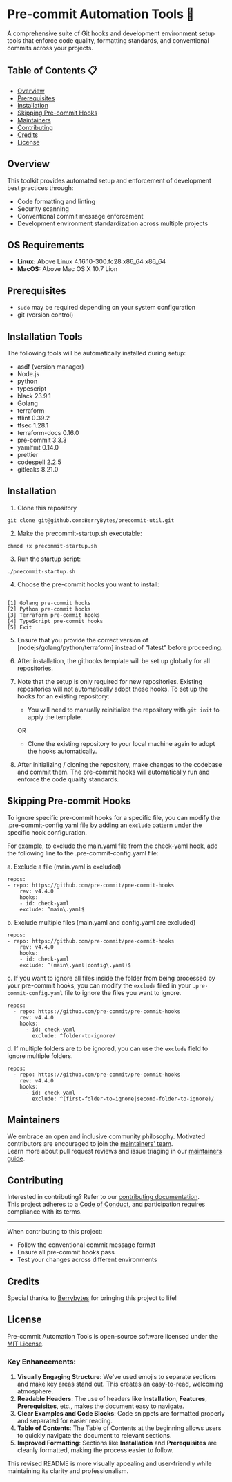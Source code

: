 # Pre-commit Automation Tools 🔧
A comprehensive suite of Git hooks and development environment setup tools that enforce code quality, formatting standards, and conventional commits across your projects.

## Table of Contents 📋

- [Overview](#overview)
- [Prerequisites](#prerequisites)
- [Installation](#installation)
- [Skipping Pre-commit Hooks](#skipping-pre-commit-hooks)
- [Maintainers](#maintainers)
- [Contributing](#contributing)
- [Credits](#credits)
- [License](#license)



## Overview 
This toolkit provides automated setup and enforcement of development best practices through:

- Code formatting and linting
- Security scanning
- Conventional commit message enforcement
- Development environment standardization across multiple projects

## OS Requirements
- **Linux:** Above Linux 4.16.10-300.fc28.x86_64 x86_64
- **MacOS:** Above Mac OS X 10.7 Lion

## Prerequisites
- ```sudo``` may be required depending on your system configuration 
- git (version control)
## Installation Tools
The following tools will be automatically installed during setup:

- asdf (version manager)
- Node.js 
- python 
- typescript
- black 23.9.1
- Golang
- terraform 
- tflint 0.39.2
- tfsec 1.28.1
- terraform-docs 0.16.0
- pre-commit 3.3.3
- yamlfmt 0.14.0
- prettier
- codespell 2.2.5
- gitleaks 8.21.0


## Installation

1. Clone this repository
```
git clone git@github.com:BerryBytes/precommit-util.git
```

2. Make the precommit-startup.sh executable:
```
chmod +x precommit-startup.sh
```
3. Run the startup script:
```
./precommit-startup.sh
```
4. Choose the pre-commit hooks you want to install:
```

[1] Golang pre-commit hooks
[2] Python pre-commit hooks
[3] Terraform pre-commit hooks
[4] TypeScript pre-commit hooks
[5] Exit
```
5. Ensure that you provide the correct version of [nodejs/golang/python/terraform] instead of "latest" before proceeding.
6. After installation, the githooks template will be set up globally for all repositories. 

7. Note that the setup is only required for new repositories. Existing repositories will not automatically adopt these hooks. To set up the hooks for an existing repository: 
    - You will need to manually reinitialize the repository with `git init` to apply the template.
    
    OR

    - Clone the existing repository to your local machine again to adopt the hooks automatically.


8. After initializing / cloning the repository, make changes to the codebase and commit them. The pre-commit hooks will automatically run and enforce the code quality standards.


## Skipping Pre-commit Hooks

To ignore specific pre-commit hooks for a specific file, you can modify the .pre-commit-config.yaml file by adding an `exclude` pattern under the specific hook configuration. 

For example, to exclude the main.yaml file from the check-yaml hook, add the following line to the .pre-commit-config.yaml file:

a. Exclude a file (main.yaml is excluded)

```
repos:
- repo: https://github.com/pre-commit/pre-commit-hooks
    rev: v4.4.0
    hooks:
    - id: check-yaml
    exclude: ^main\.yaml$
```
    


b. Exclude multiple files (main.yaml and config.yaml are excluded)
    
```
repos:
- repo: https://github.com/pre-commit/pre-commit-hooks
    rev: v4.4.0
    hooks:
    - id: check-yaml
    exclude: ^(main\.yaml|config\.yaml)$
```


c. If you want to ignore all files inside the folder from being processed by your pre-commit hooks, you can modify the `exclude` filed in your `.pre-commit-config.yaml` file to ignore the files you want to ignore.

```
repos:
  - repo: https://github.com/pre-commit/pre-commit-hooks
    rev: v4.4.0
    hooks:
      - id: check-yaml
        exclude: ^folder-to-ignore/
```

d. If multiple folders are to be ignored, you can use the `exclude` field to ignore multiple folders.

```
repos:
  - repo: https://github.com/pre-commit/pre-commit-hooks
    rev: v4.4.0
    hooks:
      - id: check-yaml
        exclude: ^(first-folder-to-ignore|second-folder-to-ignore)/
```

## Maintainers

We embrace an open and inclusive community philosophy. Motivated contributors are encouraged to join the [maintainers' team](docs/content/contributing/maintainers.md).  
Learn more about pull request reviews and issue triaging in our [maintainers guide](https://github.com/01cloud/01cloud-githooks/blob/develop/docs/content/contributing/maintainers-guidelines.md).

## Contributing
Interested in contributing? Refer to our [contributing documentation](CONTRIBUTING.md).  
This project adheres to a [Code of Conduct](CODE_OF_CONDUCT.md), and participation requires compliance with its terms.

---
When contributing to this project:

- Follow the conventional commit message format
- Ensure all pre-commit hooks pass
- Test your changes across different environments

## Credits

Special thanks to [Berrybytes](https://www.berrybytes.com) for bringing this project to life!


## License

Pre-commit Automation Tools is open-source software licensed under the [MIT License](LICENSE).

### Key Enhancements:

1. **Visually Engaging Structure**: We've used emojis to separate sections and make key areas stand out. This creates an easy-to-read, welcoming atmosphere.
2. **Readable Headers**: The use of headers like **Installation**, **Features**, **Prerequisites**, etc., makes the document easy to navigate.
3. **Clear Examples and Code Blocks**: Code snippets are formatted properly and separated for easier reading.
4. **Table of Contents**: The Table of Contents at the beginning allows users to quickly navigate the document to relevant sections.
5. **Improved Formatting**: Sections like **Installation** and **Prerequisites** are cleanly formatted, making the process easier to follow.

This revised README is more visually appealing and user-friendly while maintaining its clarity and professionalism.
